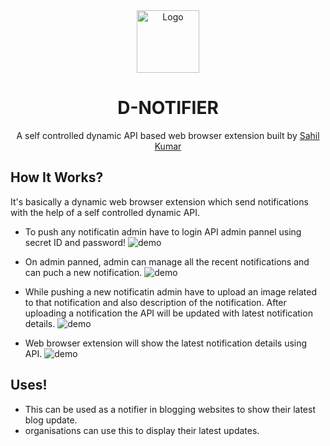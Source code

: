 <div align="center">
  <img alt="Logo" src="https://cdn.discordapp.com/attachments/864941867220074497/928260791856160828/logo.png" width="100" />
</div>
<h1 align="center">
  D-NOTIFIER
</h1>
<p align="center">A self controlled dynamic API based web browser extension</a> built by <a href="https://mrsahil.in/" target="_blank">Sahil Kumar</a>
</p>

## How It Works?
It's basically a dynamic web browser extension which send notifications with the help of a self controlled dynamic API.

- To push any notificatin admin have to login API admin pannel using secret ID and password!
![demo](https://cdn.discordapp.com/attachments/864941867220074497/928260852568690688/api-admin-pannel.jpg)

- On admin panned, admin can manage all the recent notifications and can puch a new notification.
![demo](https://cdn.discordapp.com/attachments/864941867220074497/928260852291883078/admin-pannel.jpg)

- While pushing a new notificatin admin have to upload an image related to that notification and also description of the notification. After uploading a notification the API will be updated with latest notification details.
![demo](https://cdn.discordapp.com/attachments/864941867220074497/928260851918569502/add-notification.jpg)

- Web browser extension will show the latest notification details using API.
![demo](https://cdn.discordapp.com/attachments/864941867220074497/928260852811964466/extension.jpg)

## Uses!
- This can be used as a notifier in blogging websites to show their latest blog update.
- organisations can use this to display their latest updates.
